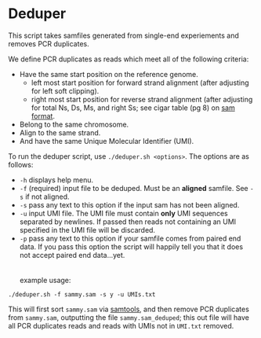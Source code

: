 # Deduper
This script takes samfiles generated from single-end experiements and removes PCR duplicates.

We define PCR duplicates as reads which meet all of the following criteria:
- Have the same start position on the reference genome.
    - left most start position for forward strand alignment (after adjusting for left soft clipping).
    - right most start position for reverse strand alignment (after adjusting for total Ns, Ds, Ms, and right Ss; see cigar table (pg 8) on [sam format](https://samtools.github.io/hts-specs/SAMv1.pdf).
- Belong to the same chromosome.
- Align to the same strand.
- And have the same Unique Molecular Identifier (UMI).

To run the deduper script, use `./deduper.sh <options>`.
The options are as follows:

- `-h` displays help menu.
- `-f` (required) input file to be deduped. Must be an **aligned** samfile. See `-s` if not aligned.
- `-s` pass any text to this option if the input sam has not been aligned.
- `-u` input UMI file. The UMI file must contain **only** UMI sequences separated by newlines. If passed then reads not containing an UMI specified in the UMI file will be discarded.
- `-p` pass any text to this option if your samfile comes from paired end data. If you pass this option the script will happily tell you that it does not accept paired end data...yet.
\
\
\
example usage:

`./deduper.sh -f sammy.sam -s y -u UMIs.txt`

This will first sort `sammy.sam` via [samtools](http://www.htslib.org/doc/samtools.html), and then remove PCR duplicates from `sammy.sam`, outputting the file `sammy.sam_deduped`; this out file will have all PCR duplicates reads and reads with UMIs not in `UMI.txt` removed.
